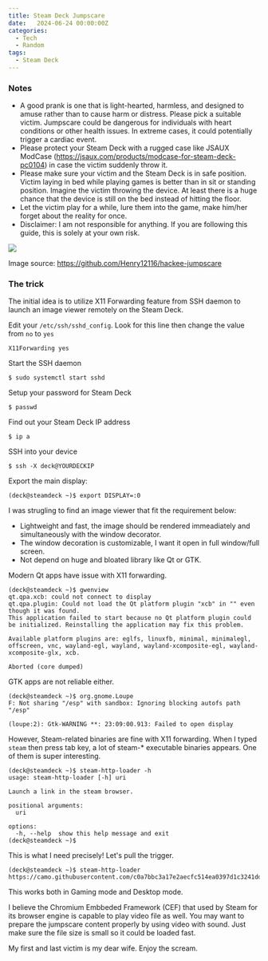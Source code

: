 ```yaml
---
title: Steam Deck Jumpscare
date:   2024-06-24 00:00:00Z
categories:
  - Tech
  - Random
tags:
  - Steam Deck
---
```


### Notes

- A good prank is one that is light-hearted, harmless, and designed to amuse rather than to cause harm or distress. Please pick a suitable victim. Jumpscare could be dangerous for individuals with heart conditions or other health issues. In extreme cases, it could potentially trigger a cardiac event.
- Please protect your Steam Deck with a rugged case like JSAUX ModCase (https://jsaux.com/products/modcase-for-steam-deck-pc0104) in case the victim suddenly throw it.
- Please make sure your victim and the Steam Deck is in safe position. Victim laying in bed while playing games is better than in sit or standing position. Imagine the victim throwing the device. At least there is a huge chance that the device is still on the bed instead of hitting the floor.
- Let the victim play for a while, lure them into the game, make him/her forget about the reality for once.
- Disclaimer: I am not responsible for anything. If you are following this guide, this is solely at your own risk.


<img src="https://camo.githubusercontent.com/c0a7bbc3a17e2aecfc514ea0397d1c3241dd4676ac0a2506fdb9657fb36aa6e6/68747470733a2f2f692e7974696d672e636f6d2f76692f524e6f48635745387462512f6d617872657364656661756c742e6a7067"/>

Image source: https://github.com/Henry12116/hackee-jumpscare

### The trick

The initial idea is to utilize X11 Forwarding feature from SSH daemon to launch an image viewer remotely on the Steam Deck.

Edit your `/etc/ssh/sshd_config`. Look for this line then change the value from `no` to `yes`
```
X11Forwarding yes
```

Start the SSH daemon
```
$ sudo systemctl start sshd
```

Setup your password for Steam Deck
```
$ passwd
```

Find out your Steam Deck IP address
```
$ ip a
```

SSH into your device
```
$ ssh -X deck@YOURDECKIP
```

Export the main display:
```
(deck@steamdeck ~)$ export DISPLAY=:0
```

I was strugling to find an image viewer that fit the requirement below:
- Lightweight and fast, the image should be rendered immeadiately and simultaneously with the window decorator.
- The window decoration is customizable, I want it open in full window/full screen.
- Not depend on huge and bloated library like Qt or GTK.

Modern Qt apps have issue with X11 forwarding.
```
(deck@steamdeck ~)$ gwenview
qt.qpa.xcb: could not connect to display
qt.qpa.plugin: Could not load the Qt platform plugin "xcb" in "" even though it was found.
This application failed to start because no Qt platform plugin could be initialized. Reinstalling the application may fix this problem.

Available platform plugins are: eglfs, linuxfb, minimal, minimalegl, offscreen, vnc, wayland-egl, wayland, wayland-xcomposite-egl, wayland-xcomposite-glx, xcb.

Aborted (core dumped)
```

GTK apps are not reliable either.
```
(deck@steamdeck ~)$ org.gnome.Loupe
F: Not sharing "/esp" with sandbox: Ignoring blocking autofs path "/esp"

(loupe:2): Gtk-WARNING **: 23:09:00.913: Failed to open display
```

However, Steam-related binaries are fine with X11 forwarding. When I typed `steam` then press tab key, a lot of steam-* executable binaries appears. One of them is super interesting.

```
(deck@steamdeck ~)$ steam-http-loader -h
usage: steam-http-loader [-h] uri

Launch a link in the steam browser.

positional arguments:
  uri

options:
  -h, --help  show this help message and exit
(deck@steamdeck ~)$
```

This is what I need precisely! Let's pull the trigger.
```
(deck@steamdeck ~)$ steam-http-loader https://camo.githubusercontent.com/c0a7bbc3a17e2aecfc514ea0397d1c3241dd4676ac0a2506fdb9657fb36aa6e6/68747470733a2f2f692e7974696d672e636f6d2f76692f524e6f48635745387462512f6d617872657364656661756c742e6a7067
```

This works both in Gaming mode and Desktop mode.

I believe the Chromium Embbeded Framework (CEF) that used by Steam for its browser engine is capable to play video file as well. You may want to prepare the jumpscare content properly by using video with sound. Just make sure the file size is small so it could be loaded fast.

My first and last victim is my dear wife. Enjoy the scream.

